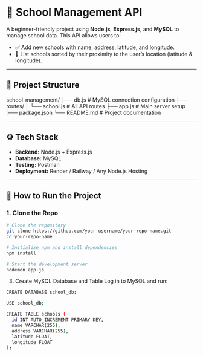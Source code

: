 # 🏫 School Management API

A beginner-friendly project using **Node.js**, **Express.js**, and **MySQL** to manage school data. This API allows users to:

- ✅ Add new schools with name, address, latitude, and longitude.
- 📍 List schools sorted by their proximity to the user’s location (latitude & longitude).

---

## 📁 Project Structure
  school-management/ ├── db.js # MySQL connection configuration ├── routes/ │ └── school.js # All API routes ├── app.js # Main server setup ├── package.json └── README.md # Project documentation


---

## ⚙️ Tech Stack

- **Backend:** Node.js + Express.js  
- **Database:** MySQL  
- **Testing:** Postman  
- **Deployment:** Render / Railway / Any Node.js Hosting

---

## 🚀 How to Run the Project

### 1. Clone the Repo

```bash
# Clone the repository
git clone https://github.com/your-username/your-repo-name.git
cd your-repo-name

# Initialize npm and install dependencies
npm install

# Start the development server
nodemon app.js
```



3. Create MySQL Database and Table
Log in to MySQL and run:

```bash
CREATE DATABASE school_db;

USE school_db;

CREATE TABLE schools (
  id INT AUTO_INCREMENT PRIMARY KEY,
  name VARCHAR(255),
  address VARCHAR(255),
  latitude FLOAT,
  longitude FLOAT
);
```
